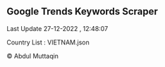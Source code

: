 

## Google Trends Keywords Scraper 
 
Last Update 27-12-2022 , 12:48:07

Country List :
VIETNAM.json



© Abdul Muttaqin 
